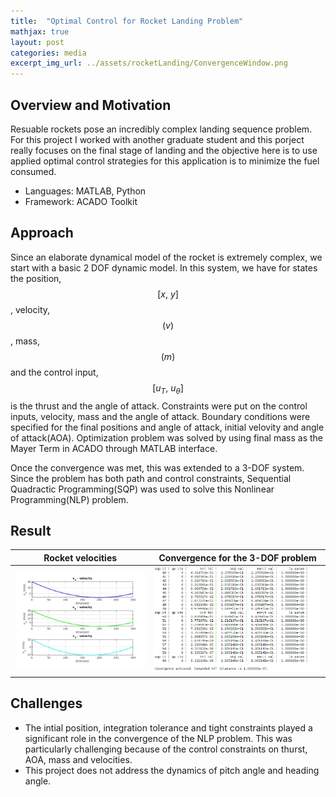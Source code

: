 ```yaml
---
title:  "Optimal Control for Rocket Landing Problem"
mathjax: true
layout: post
categories: media
excerpt_img_url: ../assets/rocketLanding/ConvergenceWindow.png
---
```


## Overview and Motivation

Resuable rockets pose an incredibly complex landing sequence problem. For this project I worked with another graduate student and this porject really focuses on the final stage of landing and the objective here is to use applied optimal control strategies for this application is to minimize the fuel consumed.

- Languages: MATLAB, Python
- Framework: ACADO Toolkit

## Approach

Since an elaborate dynamical model of the rocket is extremely complex, we start with a basic 2 DOF dynamic model. In this system, we have for states the position, $$[x,\ y]$$, velocity, $$(v)$$, mass, $$(m)$$ and the control input, $$[u_{T},\ u_{\theta}]$$ is the thrust and the angle of attack.
Constraints were put on the control inputs, velocity, mass and the angle of attack. Boundary conditions were specified for the final positions and angle of attack, initial velovity and angle of attack(AOA). Optimization problem was solved by using final mass as the Mayer Term in ACADO through MATLAB interface.

Once the convergence was met, this was extended to a 3-DOF system. Since the problem has both path and control constraints, Sequential Quadractic Programming(SQP) was used to solve this Nonlinear Programming(NLP) problem. 

## Result

Rocket velocities                          |  Convergence for the 3-DOF problem
:-----------------------------------------:|:-------------------------:
![](/assets/rocketLanding/Velocities.jpg)  |  ![](/assets/rocketLanding/ConvergenceWindow.png)

## Challenges
- The intial position, integration tolerance and tight constraints played a significant role in the convergence of the NLP problem. This was particularly challenging because of the control constraints on thurst, AOA, mass and velocities. 
- This project does not address the dynamics of pitch angle and heading angle.  

